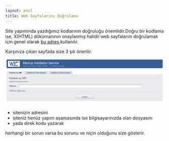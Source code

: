 ```yaml
---
layout: post
title: Web Sayfalarını Doğrulama
---
```


Site yapımında yazdığımız kodlarının doğruluğu önemlidir.Doğru bir kodlama ise, X(HTML)
dökümanının onaylanmış halidir.web sayfalarını doğrulamak için genel olarak <a href="http://validator.w3.org/">bu adres </a> kullanılır.

Karşınıza çıkan sayfada size 3 şık önerilir.

<img src = "/images/9.png" />


<ul>
<li> sitenizin adresini </li>
<li> siteniz henüz yapım aşamasında ise bilgisayarınızda olan dosyasını </li>
<li> yada direk kodu yazarak </li>
</ul>
herhangi bir sorun varsa bu sorunu ve niçin olduğunu size gösterir.
